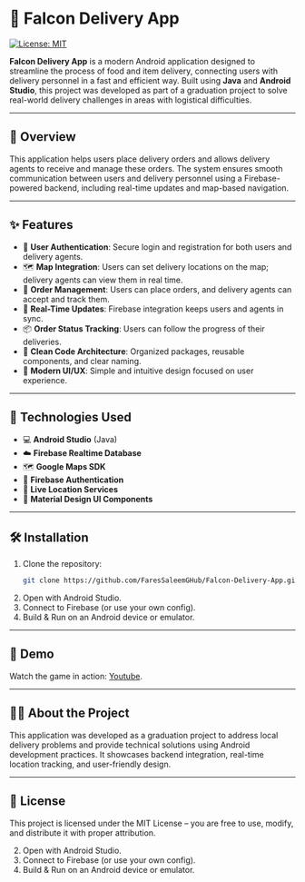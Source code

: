 # 🛵 Falcon Delivery App
[![License: MIT](https://img.shields.io/badge/License-MIT-yellow.svg)](LICENSE)

**Falcon Delivery App** is a modern Android application designed to streamline the process of food and item delivery, connecting users with delivery personnel in a fast and efficient way. Built using **Java** and **Android Studio**, this project was developed as part of a graduation project to solve real-world delivery challenges in areas with logistical difficulties.

---

## 📱 Overview

This application helps users place delivery orders and allows delivery agents to receive and manage these orders. The system ensures smooth communication between users and delivery personnel using a Firebase-powered backend, including real-time updates and map-based navigation.

---

## ✨ Features

- 🔐 **User Authentication**: Secure login and registration for both users and delivery agents.
- 🗺️ **Map Integration**: Users can set delivery locations on the map; delivery agents can view them in real time.
- 🚚 **Order Management**: Users can place orders, and delivery agents can accept and track them.
- 🔄 **Real-Time Updates**: Firebase integration keeps users and agents in sync.
- 📦 **Order Status Tracking**: Users can follow the progress of their deliveries.
- 📁 **Clean Code Architecture**: Organized packages, reusable components, and clear naming.
- 📸 **Modern UI/UX**: Simple and intuitive design focused on user experience.

---

## 🔧 Technologies Used

- 💻 **Android Studio** (Java)
- ☁️ **Firebase Realtime Database**
- 🗺️ **Google Maps SDK**
- 🔐 **Firebase Authentication**
- 🧭 **Live Location Services**
- 🎨 **Material Design UI Components**

---

## 🛠️ Installation

1. Clone the repository:
   ```bash
   git clone https://github.com/FaresSaleemGHub/Falcon-Delivery-App.git
2. Open with Android Studio.
3. Connect to Firebase (or use your own config).
4. Build & Run on an Android device or emulator.

---

## 🎥 Demo
Watch the game in action: [Youtube](https://www.youtube.com/playlist?list=PLWqURIX0Cj4I8uG2kj1EyXeI3zCTjEZdh).

---

## 🧑‍🎓 About the Project
This application was developed as a graduation project to address local delivery problems and provide technical solutions using Android development practices. It showcases backend integration, real-time location tracking, and user-friendly design.

---

## 📄 License
This project is licensed under the MIT License – you are free to use, modify, and distribute it with proper attribution.


2. Open with Android Studio.
3. Connect to Firebase (or use your own config).
4. Build & Run on an Android device or emulator.
